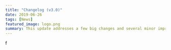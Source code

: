 ```yaml
---
title: "Changelog (v3.0)"
date: 2019-06-26
tags: [News]
featured_image: logo.png
summary: This update addresses a few big changes and several minor improvements.
---
```

f